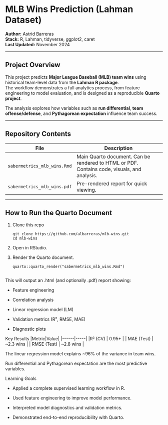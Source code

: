 #  MLB Wins Prediction (Lahman Dataset)

**Author:** Astrid Barreras  
**Stack:** R, Lahman, tidyverse, ggplot2, caret  
**Last Updated:** November 2024  

---

##  Project Overview

This project predicts **Major League Baseball (MLB) team wins** using historical team-level data from the **Lahman R package**.  
The workflow demonstrates a full analytics process,  from feature engineering to model evaluation,  and is designed as a reproducible **Quarto project**.

The analysis explores how variables such as **run differential**, **team offense/defense**, and **Pythagorean expectation** influence team success.

---

##  Repository Contents

| File | Description |
|------|--------------|
| `sabermetrics_mlb_wins.Rmd` | Main Quarto document. Can be rendered to HTML or PDF. Contains code, visuals, and analysis. |
| `sabermetrics_mlb_wins.pdf` | Pre-rendered report for quick viewing. |

---

##  How to Run the Quarto Document

1. Clone this repo
   ```
   git clone https://github.com/albarreras/mlb-wins.git
   cd mlb-wins
   
2. Open in RStudio. 

3. Render the Quarto document.

    ```
    quarto::quarto_render("sabermetrics_mlb_wins.Rmd")


This will output an .html (and optionally .pdf) report showing:

- Feature engineering

- Correlation analysis

- Linear regression model (LM)

- Validation metrics (R², RMSE, MAE)

- Diagnostic plots

 Key Results
|Metric|Value|
|------|-----|
|R² (CV) |	0.95+ |
| MAE (Test)	| ~2.3 wins |
| RMSE (Test) |	~2.8 wins |

The linear regression model explains ~96% of the variance in team wins.

Run differential and Pythagorean expectation are the most predictive variables.

 Learning Goals
- Applied a complete supervised learning workflow in R.

- Used feature engineering to improve model performance.

- Interpreted model diagnostics and validation metrics.

- Demonstrated end-to-end reproducibility with Quarto.



